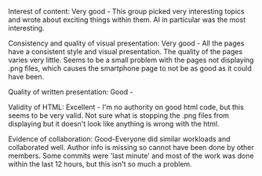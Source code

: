 Interest of content:
Very good - This group picked very interesting topics and wrote about exciting things within them. AI in particular was the most interesting.

Consistency and quality of visual presentation:
Very good - All the pages have a consistent style and visual presentation. The quality of the pages varies very little. Seems to be a small problem with the pages not displaying .png files, which causes the smartphone page to not be as good as it could have been.

Quality of written presentation:
Good - 

Validity of HTML:
Excellent - I'm no authority on good html code, but this seems to be very valid. Not sure what is stopping the .png files from displaying but it doesn't look like anything is wrong with the html.

Evidence of collaboration:
Good-Everyone did similar workloads and collaborated well. Author info is missing so cannot have been done by other members. Some commits were 'last minute' and most of the work was done within the last 12 hours, but this isn't so much a problem.


